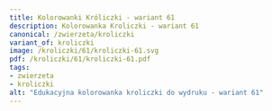 ```yaml
---
title: Kolorowanki Króliczki - wariant 61
description: Kolorowanka Kroliczki - wariant 61
canonical: /zwierzeta/kroliczki
variant_of: kroliczki
image: /kroliczki/61/kroliczki-61.svg
pdf: /kroliczki/61/kroliczki-61.pdf
tags:
- zwierzeta
- kroliczki
alt: "Edukacyjna kolorowanka kroliczki do wydruku - wariant 61"
---
```

